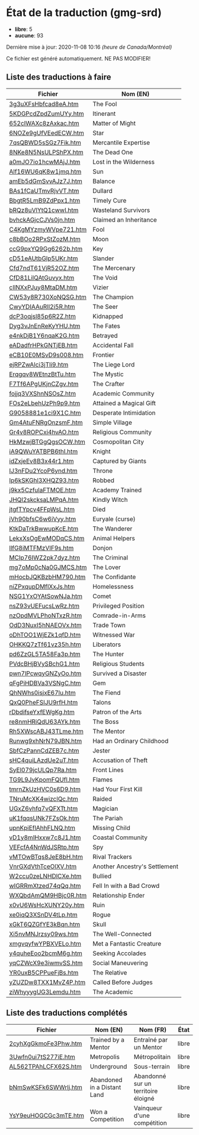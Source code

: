 # État de la traduction (gmg-srd)

 * **libre**: 5
 * **aucune**: 93


Dernière mise à jour: 2020-11-08 10:16 *(heure de Canada/Montréal)*

Ce fichier est généré automatiquement. NE PAS MODIFIER!
## Liste des traductions à faire

| Fichier   | Nom (EN)    |
|-----------|-------------|
|[3g3uXFsHbfcad8eA.htm](gmg-srd/3g3uXFsHbfcad8eA.htm)|The Fool|
|[5KDGPcdZpdZumUYy.htm](gmg-srd/5KDGPcdZpdZumUYy.htm)|Itinerant|
|[652cIWAXc8zAxkac.htm](gmg-srd/652cIWAXc8zAxkac.htm)|Matter of Might|
|[6NOZe9gUfVEedECW.htm](gmg-srd/6NOZe9gUfVEedECW.htm)|Star|
|[7qsQBWD5sSGz7Fik.htm](gmg-srd/7qsQBWD5sSGz7Fik.htm)|Mercantile Expertise|
|[8NKe8N5NsULPShPX.htm](gmg-srd/8NKe8N5NsULPShPX.htm)|The Dead One|
|[a0mJO7io1hcwMAjJ.htm](gmg-srd/a0mJO7io1hcwMAjJ.htm)|Lost in the Wilderness|
|[Alf16WU6qK8w1jmq.htm](gmg-srd/Alf16WU6qK8w1jmq.htm)|Sun|
|[amEb5dGmSvvAJz7J.htm](gmg-srd/amEb5dGmSvvAJz7J.htm)|Balance|
|[BAs1fCaUTmvRjvVT.htm](gmg-srd/BAs1fCaUTmvRjvVT.htm)|Dullard|
|[BbgtR5LmB9ZdPpx1.htm](gmg-srd/BbgtR5LmB9ZdPpx1.htm)|Timely Cure|
|[bRQz8uVlYtQ1cwwI.htm](gmg-srd/bRQz8uVlYtQ1cwwI.htm)|Wasteland Survivors|
|[bvhckAGjcCJVs0jn.htm](gmg-srd/bvhckAGjcCJVs0jn.htm)|Claimed an Inheritance|
|[C4KgMYzmyWVpe721.htm](gmg-srd/C4KgMYzmyWVpe721.htm)|Fool|
|[c8bBOo2RPxStZozM.htm](gmg-srd/c8bBOo2RPxStZozM.htm)|Moon|
|[ccG9pxYQ9Gg6262b.htm](gmg-srd/ccG9pxYQ9Gg6262b.htm)|Key|
|[cD51eAUtbGlp5UKr.htm](gmg-srd/cD51eAUtbGlp5UKr.htm)|Slander|
|[Cfd7ndT61VjR52OZ.htm](gmg-srd/Cfd7ndT61VjR52OZ.htm)|The Mercenary|
|[CfD81LilQAtGuvyx.htm](gmg-srd/CfD81LilQAtGuvyx.htm)|The Void|
|[cIlNXxPJuy8MtaDM.htm](gmg-srd/cIlNXxPJuy8MtaDM.htm)|Vizier|
|[CW53y8R730XoNQSG.htm](gmg-srd/CW53y8R730XoNQSG.htm)|The Champion|
|[CwyYDIAAuRll2i5R.htm](gmg-srd/CwyYDIAAuRll2i5R.htm)|The Seer|
|[dcP3oqjsl85p6R2Z.htm](gmg-srd/dcP3oqjsl85p6R2Z.htm)|Kidnapped|
|[Dyg3vJnEnReKyYHU.htm](gmg-srd/Dyg3vJnEnReKyYHU.htm)|The Fates|
|[e4nkDjB1Y6nqaK2G.htm](gmg-srd/e4nkDjB1Y6nqaK2G.htm)|Betrayed|
|[eADadfrHPkGNTjEB.htm](gmg-srd/eADadfrHPkGNTjEB.htm)|Accidental Fall|
|[eCB10E0MSvD9s008.htm](gmg-srd/eCB10E0MSvD9s008.htm)|Frontier|
|[ejRPZwAlci3jTli9.htm](gmg-srd/ejRPZwAlci3jTli9.htm)|The Liege Lord|
|[Erqgqv8WEtnzBtTu.htm](gmg-srd/Erqgqv8WEtnzBtTu.htm)|The Mystic|
|[F7Tf6APgUKjnCZgv.htm](gmg-srd/F7Tf6APgUKjnCZgv.htm)|The Crafter|
|[fojjq3VXShnNSOsZ.htm](gmg-srd/fojjq3VXShnNSOsZ.htm)|Academic Community|
|[FOs2eLbehUzPh9p9.htm](gmg-srd/FOs2eLbehUzPh9p9.htm)|Attained a Magical Gift|
|[G9058881e1ci9X1C.htm](gmg-srd/G9058881e1ci9X1C.htm)|Desperate Intimidation|
|[Gm4AtuFNRgOnzsmF.htm](gmg-srd/Gm4AtuFNRgOnzsmF.htm)|Simple Village|
|[Gr4v8ROPCxi4hvAO.htm](gmg-srd/Gr4v8ROPCxi4hvAO.htm)|Religious Community|
|[HkMzwjBTGgQgsOCW.htm](gmg-srd/HkMzwjBTGgQgsOCW.htm)|Cosmopolitan City|
|[iA9QWuYATBPB6thI.htm](gmg-srd/iA9QWuYATBPB6thI.htm)|Knight|
|[idZxjeEv8B3x44r1.htm](gmg-srd/idZxjeEv8B3x44r1.htm)|Captured by Giants|
|[IJ3nFDu2YcoP6ynd.htm](gmg-srd/IJ3nFDu2YcoP6ynd.htm)|Throne|
|[Ip6kSKGhl3XHQZ93.htm](gmg-srd/Ip6kSKGhl3XHQZ93.htm)|Robbed|
|[j9kx5CzfulaFTMOE.htm](gmg-srd/j9kx5CzfulaFTMOE.htm)|Academy Trained|
|[JHQI2skcksaLMPqA.htm](gmg-srd/JHQI2skcksaLMPqA.htm)|Kindly Witch|
|[jtgfTYpcv4FFpWsL.htm](gmg-srd/jtgfTYpcv4FFpWsL.htm)|Died|
|[jVh90bfsC6w6iVyy.htm](gmg-srd/jVh90bfsC6w6iVyy.htm)|Euryale (curse)|
|[KtkDaTrkBwwupKcE.htm](gmg-srd/KtkDaTrkBwwupKcE.htm)|The Wanderer|
|[LekxXsOgEwMODqCS.htm](gmg-srd/LekxXsOgEwMODqCS.htm)|Animal Helpers|
|[llfG8iMTFMzVIF9s.htm](gmg-srd/llfG8iMTFMzVIF9s.htm)|Donjon|
|[MCIp76IWZ2pk7dyz.htm](gmg-srd/MCIp76IWZ2pk7dyz.htm)|The Criminal|
|[mg7oMp0cNa0GJMCS.htm](gmg-srd/mg7oMp0cNa0GJMCS.htm)|The Lover|
|[mHocbJQKBzbHM790.htm](gmg-srd/mHocbJQKBzbHM790.htm)|The Confidante|
|[niZPxqupDMfIXxJs.htm](gmg-srd/niZPxqupDMfIXxJs.htm)|Homelessness|
|[NSG1YxOYAtSowNJa.htm](gmg-srd/NSG1YxOYAtSowNJa.htm)|Comet|
|[nsZ93vUEFucsLwRz.htm](gmg-srd/nsZ93vUEFucsLwRz.htm)|Privileged Position|
|[nzOpdMVLPhoNTxzR.htm](gmg-srd/nzOpdMVLPhoNTxzR.htm)|Comrade-in-Arms|
|[OdD3NuxI5hNAEOVx.htm](gmg-srd/OdD3NuxI5hNAEOVx.htm)|Trade Town|
|[oDhTOO1WjEZk1qfD.htm](gmg-srd/oDhTOO1WjEZk1qfD.htm)|Witnessed War|
|[OHKKQ7zTf61vz35h.htm](gmg-srd/OHKKQ7zTf61vz35h.htm)|Liberators|
|[pd6ZzGL5TA58Fa3p.htm](gmg-srd/pd6ZzGL5TA58Fa3p.htm)|The Hunter|
|[PVdcBHjBVySBchG1.htm](gmg-srd/PVdcBHjBVySBchG1.htm)|Religious Students|
|[pwn7lPcwqyGNZyOo.htm](gmg-srd/pwn7lPcwqyGNZyOo.htm)|Survived a Disaster|
|[qFgPiHDBVa3VSNgC.htm](gmg-srd/qFgPiHDBVa3VSNgC.htm)|Gem|
|[QhNWhs0isjxE67lu.htm](gmg-srd/QhNWhs0isjxE67lu.htm)|The Fiend|
|[QxQ0PheFSIJU9rfH.htm](gmg-srd/QxQ0PheFSIJU9rfH.htm)|Talons|
|[rDbdifseYxfEWgKg.htm](gmg-srd/rDbdifseYxfEWgKg.htm)|Patron of the Arts|
|[re8nmHRiQdU63AYk.htm](gmg-srd/re8nmHRiQdU63AYk.htm)|The Boss|
|[Rh5XWscABJ43TLme.htm](gmg-srd/Rh5XWscABJ43TLme.htm)|The Mentor|
|[Runwg9xhNrN79JBN.htm](gmg-srd/Runwg9xhNrN79JBN.htm)|Had an Ordinary Childhood|
|[SbfCzPannCdZEB7c.htm](gmg-srd/SbfCzPannCdZEB7c.htm)|Jester|
|[sHC4quiLAzdUe2uT.htm](gmg-srd/sHC4quiLAzdUe2uT.htm)|Accusation of Theft|
|[SyEl079jcULQp7Ra.htm](gmg-srd/SyEl079jcULQp7Ra.htm)|Front Lines|
|[TG9L9JvKpomFQUfl.htm](gmg-srd/TG9L9JvKpomFQUfl.htm)|Flames|
|[tmrnZkUzHVC0s6D9.htm](gmg-srd/tmrnZkUzHVC0s6D9.htm)|Had Your First Kill|
|[TNruMcXK4wizclQc.htm](gmg-srd/TNruMcXK4wizclQc.htm)|Raided|
|[UGxZ6vhfq7vQFXTt.htm](gmg-srd/UGxZ6vhfq7vQFXTt.htm)|Magician|
|[uK1fqqsUNk7FZsOk.htm](gmg-srd/uK1fqqsUNk7FZsOk.htm)|The Pariah|
|[upnKpiEflAhhFLNQ.htm](gmg-srd/upnKpiEflAhhFLNQ.htm)|Missing Child|
|[vD1y8mIHxxw7c8J1.htm](gmg-srd/vD1y8mIHxxw7c8J1.htm)|Coastal Community|
|[VEFcfA4NnWdJSRtp.htm](gmg-srd/VEFcfA4NnWdJSRtp.htm)|Spy|
|[vMTOwBTqs8JeE8bH.htm](gmg-srd/vMTOwBTqs8JeE8bH.htm)|Rival Trackers|
|[VnrGXdVthTceOlXV.htm](gmg-srd/VnrGXdVthTceOlXV.htm)|Another Ancestry's Settlement|
|[W2ccu0zeLNHDlCXe.htm](gmg-srd/W2ccu0zeLNHDlCXe.htm)|Bullied|
|[wIGRRmXtzed74qQq.htm](gmg-srd/wIGRRmXtzed74qQq.htm)|Fell In with a Bad Crowd|
|[WXQbdAmQM9HBjc0R.htm](gmg-srd/WXQbdAmQM9HBjc0R.htm)|Relationship Ender|
|[x0vU6WsHcXUNY20y.htm](gmg-srd/x0vU6WsHcXUNY20y.htm)|Ruin|
|[xe0iqQ3XSnDV4tLp.htm](gmg-srd/xe0iqQ3XSnDV4tLp.htm)|Rogue|
|[xGkT6QZGfYE3kBqn.htm](gmg-srd/xGkT6QZGfYE3kBqn.htm)|Skull|
|[Xi5nvMNJrzsy09ws.htm](gmg-srd/Xi5nvMNJrzsy09ws.htm)|The Well-Connected|
|[xmgvqyfwYPBXVELo.htm](gmg-srd/xmgvqyfwYPBXVELo.htm)|Met a Fantastic Creature|
|[y4quheEoo2bcmM6g.htm](gmg-srd/y4quheEoo2bcmM6g.htm)|Seeking Accolades|
|[yqCZWcX9e3iwmvSS.htm](gmg-srd/yqCZWcX9e3iwmvSS.htm)|Social Maneuvering|
|[YR0uxB5CPPueFjBs.htm](gmg-srd/YR0uxB5CPPueFjBs.htm)|The Relative|
|[yZUZDw8TXX1MvZ4P.htm](gmg-srd/yZUZDw8TXX1MvZ4P.htm)|Called Before Judges|
|[ziWhyyygUG3Lemdu.htm](gmg-srd/ziWhyyygUG3Lemdu.htm)|The Academic|

## Liste des traductions complétés

| Fichier   | Nom (EN)    | Nom (FR)    | État |
|-----------|-------------|-------------|:----:|
|[2cyhXgGkmoFe3Phw.htm](gmg-srd/2cyhXgGkmoFe3Phw.htm)|Trained by a Mentor|Entraîné par un Mentor|libre|
|[3Uwfn0ui7tS277iE.htm](gmg-srd/3Uwfn0ui7tS277iE.htm)|Metropolis|Métropolitain|libre|
|[AL562TPAhLCFX62S.htm](gmg-srd/AL562TPAhLCFX62S.htm)|Underground|Sous-terrain|libre|
|[bNmSwKSFk6SWWrlj.htm](gmg-srd/bNmSwKSFk6SWWrlj.htm)|Abandoned in a Distant Land|Abandonné sur un territoire éloigné|libre|
|[YsY9euHOGCGc3mTE.htm](gmg-srd/YsY9euHOGCGc3mTE.htm)|Won a Competition|Vainqueur d'une compétition|libre|
